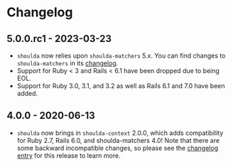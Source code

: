 # Changelog

## 5.0.0.rc1 - 2023-03-23

* `shoulda` now relies upon `shoulda-matchers` 5.x. You can find changes to
  `shoulda-matchers` in its [changelog][shoulda-matchers-5-3-0-changelog].
* Support for Ruby < 3 and Rails < 6.1 have been dropped due to being EOL.
* Support for Ruby 3.0, 3.1, and 3.2 as well as Rails 6.1 and 7.0 have been
  added.

[shoulda-matchers-5-3-0-changelog]: https://github.com/thoughtbot/shoulda-matchers/blob/v5.3.0/CHANGELOG.md

## 4.0.0 - 2020-06-13

* `shoulda` now brings in `shoulda-context` 2.0.0, which adds compatibility for
  Ruby 2.7, Rails 6.0, and shoulda-matchers 4.0! Note that there are some
  backward incompatible changes, so please see the [changelog
  entry][shoulda-context-2-0-0] for this release to learn more.

[shoulda-context-2-0-0]: https://github.com/thoughtbot/shoulda-context/blob/master/CHANGELOG.md#200-2020-06-13
